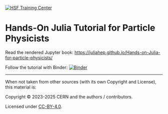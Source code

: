 [![HSF Training Center](https://img.shields.io/badge/HSF%20Training%20Center-browse-ff69b4)](https://hepsoftwarefoundation.org/training/curriculum.html)

# Hands-On Julia Tutorial for Particle Physicists

Read the rendered Jupyter book: https://juliahep.github.io/Hands-on-Julia-for-particle-physicists/

Follow the tutorial with Binder:
[![Binder](https://binderhub.ssl-hep.org/badge_logo.svg)](https://binderhub.ssl-hep.org/v2/gh/JuliaHEP/Hands-on-Julia-for-particle-physicists/HEAD?labpath=julia-intro%2Fdocs%2F01-julia-intro-intro.ipynb)

- - -
When not taken from other sources (with its own Copyright and License), this material is:

Copyright © 2023-2025 CERN and the authors / contributors.

Licensed under [CC-BY-4.0](./LICENSE).

